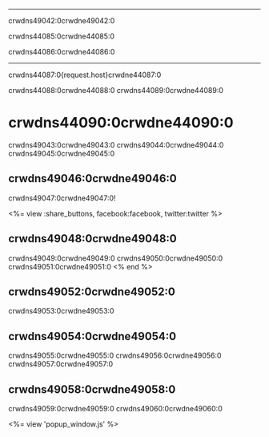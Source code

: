 * * *

crwdns49042:0crwdne49042:0

crwdns44085:0crwdne44085:0

crwdns44086:0crwdne44086:0

* * *

crwdns44087:0{request.host}crwdne44087:0

crwdns44088:0crwdne44088:0 crwdns44089:0crwdne44089:0

# crwdns44090:0crwdne44090:0

crwdns49043:0crwdne49043:0 crwdns49044:0crwdne49044:0 crwdns49045:0crwdne49045:0

## crwdns49046:0crwdne49046:0

crwdns49047:0crwdne49047:0!

<%= view :share_buttons, facebook:facebook, twitter:twitter %>

## crwdns49048:0crwdne49048:0

crwdns49049:0crwdne49049:0 crwdns49050:0crwdne49050:0 crwdns49051:0crwdne49051:0 <% end %>

## crwdns49052:0crwdne49052:0

crwdns49053:0crwdne49053:0

## crwdns49054:0crwdne49054:0

crwdns49055:0crwdne49055:0 crwdns49056:0crwdne49056:0 crwdns49057:0crwdne49057:0

## crwdns49058:0crwdne49058:0

crwdns49059:0crwdne49059:0 crwdns49060:0crwdne49060:0

<%= view 'popup_window.js' %>